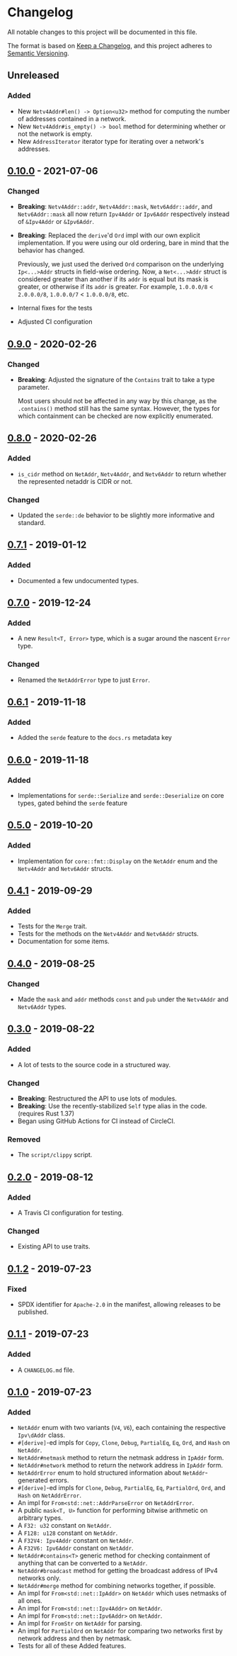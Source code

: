 # Changelog

All notable changes to this project will be documented in this file.

The format is based on [Keep a Changelog](https://keepachangelog.com/en/1.0.0/),
and this project adheres to [Semantic Versioning](https://semver.org/spec/v2.0.0.html).

<!-- Types of changes: Added, Changed, Deprecated, Removed, Fixed, Security -->

## Unreleased

### Added

- New `Netv4Addr#len() -> Option<u32>` method for computing the number of addresses contained in a network.
- New `Netv4Addr#is_empty() -> bool` method for determining whether or not the network is empty.
- New `AddressIterator` iterator type for iterating over a network's addresses.

## [0.10.0] - 2021-07-06

### Changed

- **Breaking**: `Netv4Addr::addr`, `Netv4Addr::mask`, `Netv6Addr::addr`, and `Netv6Addr::mask` all now return `Ipv4Addr` or `Ipv6Addr` respectively instead of `&Ipv4Addr` or `&Ipv6Addr`.

- **Breaking**: Replaced the `derive`'d `Ord` impl with our own explicit implementation.
  If you were using our old ordering, bare in mind that the behavior has changed.

  Previously, we just used the derived `Ord` comparison on the underlying `Ip<...>Addr` structs in field-wise ordering.
  Now, a `Net<...>Addr` struct is considered greater than another if its `addr` is equal but its mask is greater, or otherwise if its `addr` is greater.
  For example, `1.0.0.0/8` < `2.0.0.0/8`, `1.0.0.0/7` < `1.0.0.0/8`, etc.

- Internal fixes for the tests
- Adjusted CI configuration

## [0.9.0] - 2020-02-26

### Changed

- **Breaking**: Adjusted the signature of the `Contains` trait to take a type parameter.

  Most users should not be affected in any way by this change, as the `.contains()` method still has the same syntax.
  However, the types for which containment can be checked are now explicitly enumerated.

## [0.8.0] - 2020-02-26

### Added

- `is_cidr` method on `NetAddr`, `Netv4Addr`, and `Netv6Addr` to return whether the represented netaddr is CIDR or not.

### Changed

- Updated the `serde::de` behavior to be slightly more informative and standard.

## [0.7.1] - 2019-01-12

### Added

- Documented a few undocumented types.

## [0.7.0] - 2019-12-24

### Added

- A new `Result<T, Error>` type, which is a sugar around the nascent `Error` type.

### Changed

- Renamed the `NetAddrError` type to just `Error`.

## [0.6.1] - 2019-11-18

### Added

- Added the `serde` feature to the `docs.rs` metadata key

## [0.6.0] - 2019-11-18

### Added

- Implementations for `serde::Serialize` and `serde::Deserialize` on core types, gated behind the `serde` feature

## [0.5.0] - 2019-10-20

### Added

- Implementation for `core::fmt::Display` on the `NetAddr` enum and the `Netv4Addr` and `Netv6Addr` structs.

## [0.4.1] - 2019-09-29

### Added

- Tests for the `Merge` trait.
- Tests for the methods on the `Netv4Addr` and `Netv6Addr` structs.
- Documentation for some items.

## [0.4.0] - 2019-08-25

### Changed

- Made the `mask` and `addr` methods `const` and `pub` under the `Netv4Addr` and `Netv6Addr` types.

## [0.3.0] - 2019-08-22

### Added

- A lot of tests to the source code in a structured way.

### Changed

- **Breaking**: Restructured the API to use lots of modules.
- **Breaking**: Use the recently-stabilized `Self` type alias in the code. (requires Rust 1.37)
- Began using GitHub Actions for CI instead of CircleCI.

### Removed

- The `script/clippy` script.

## [0.2.0] - 2019-08-12

### Added

- A Travis CI configuration for testing.

### Changed

- Existing API to use traits.

## [0.1.2] - 2019-07-23

### Fixed

- SPDX identifier for `Apache-2.0` in the manifest, allowing releases to be published.

## [0.1.1] - 2019-07-23

### Added

- A `CHANGELOG.md` file.

## [0.1.0] - 2019-07-23

### Added

- `NetAddr` enum with two variants (`V4`, `V6`), each containing the respective `Ipv\dAddr` class.
- `#[derive]`-ed impls for `Copy`, `Clone`, `Debug`, `PartialEq`, `Eq`, `Ord`, and `Hash` on `NetAddr`.
- `NetAddr#netmask` method to return the netmask address in `IpAddr` form.
- `NetAddr#network` method to return the network address in `IpAddr` form.
- `NetAddrError` enum to hold structured information about `NetAddr`-generated errors.
- `#[derive]`-ed impls for `Clone`, `Debug`, `PartialEq`, `Eq`, `PartialOrd`, `Ord`, and `Hash` on `NetAddrError`.
- An impl for `From<std::net::AddrParseError` on `NetAddrError`.
- A public `mask<T, U>` function for performing bitwise arithmetic on arbitrary types.
- A `F32: u32` constant on `NetAddr`.
- A `F128: u128` constant on `NetAddr`.
- A `F32V4: Ipv4Addr` constant on `NetAddr`.
- A `F32V6: Ipv6Addr` constant on `NetAddr`.
- `NetAddr#contains<T>` generic method for checking containment of anything that can be converted to a `NetAddr`.
- `NetAddr#broadcast` method for getting the broadcast address of IPv4 networks only.
- `NetAddr#merge` method for combining networks together, if possible.
- An impl for `From<std::net::IpAddr>` on `NetAddr` which uses netmasks of all ones.
- An impl for `From<std::net::Ipv4Addr>` on `NetAddr`.
- An impl for `From<std::net::Ipv6Addr>` on `NetAddr`.
- An impl for `FromStr` on `NetAddr` for parsing.
- An impl for `PartialOrd` on `NetAddr` for comparing two networks first by network address and then by netmask.
- Tests for all of these Added features.

[0.10.0]: https://github.com/rye/rust-netaddr2/releases/tag/v0.10.0
[0.9.0]: https://github.com/rye/rust-netaddr2/releases/tag/v0.9.0
[0.8.0]: https://github.com/rye/rust-netaddr2/releases/tag/v0.8.0
[0.7.1]: https://github.com/rye/rust-netaddr2/releases/tag/v0.7.1
[0.7.0]: https://github.com/rye/rust-netaddr2/releases/tag/v0.7.0
[0.6.1]: https://github.com/rye/rust-netaddr2/releases/tag/v0.6.1
[0.6.0]: https://github.com/rye/rust-netaddr2/releases/tag/v0.6.0
[0.5.0]: https://github.com/rye/rust-netaddr2/releases/tag/v0.5.0
[0.4.1]: https://github.com/rye/rust-netaddr2/releases/tag/v0.4.1
[0.4.0]: https://github.com/rye/rust-netaddr2/releases/tag/v0.4.0
[0.3.0]: https://github.com/rye/rust-netaddr2/releases/tag/v0.3.0
[0.2.0]: https://github.com/rye/rust-netaddr2/releases/tag/v0.2.0
[0.1.2]: https://github.com/rye/rust-netaddr2/releases/tag/v0.1.2
[0.1.1]: https://github.com/rye/rust-netaddr2/releases/tag/v0.1.1
[0.1.0]: https://github.com/rye/rust-netaddr2/releases/tag/v0.1.0
